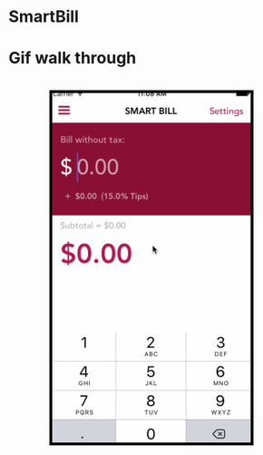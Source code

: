 # SmartBill

<h1>
Gif walk through
<h1>

<div>
<p align="center">
  <img style="border: 5px solid #000"src="https://github.com/kesongxie/SmartBill/blob/master/SmartBill/Gif/Part-one.gif" width="350"/>
</p>

</div>

